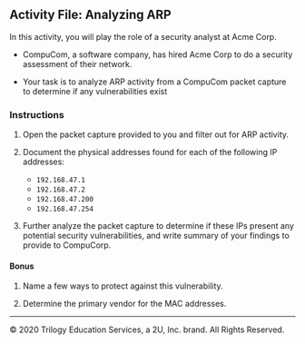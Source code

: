 ## Activity File: Analyzing ARP 

In this activity, you will play the role of a security analyst at Acme Corp.

- CompuCom, a software company, has hired Acme Corp to do a security assessment of their network.

- Your task is to analyze ARP activity from a CompuCom packet capture to determine if any vulnerabilities exist

### Instructions

1. Open the packet capture provided to you and filter out for ARP activity.

2. Document the physical addresses found for each of the following IP addresses:
    - `192.168.47.1`
    - `192.168.47.2`
    - `192.168.47.200`
    - `192.168.47.254`

3. Further analyze the packet capture to determine if these IPs present any potential security vulnerabilities, and write summary of your findings to provide to CompuCorp. 

#### Bonus
1. Name a few ways to protect against this vulnerability. 

2. Determine the primary vendor for the MAC addresses. 

---
© 2020 Trilogy Education Services, a 2U, Inc. brand. All Rights Reserved.